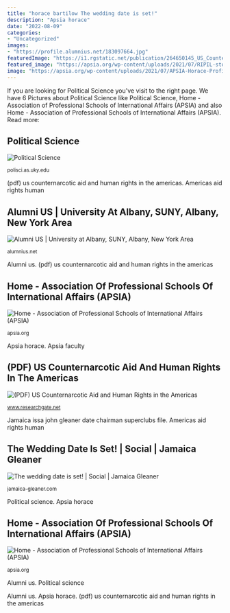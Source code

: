 ```yaml
---
title: "horace bartilow The wedding date is set!"
description: "Apsia horace"
date: "2022-08-09"
categories:
- "Uncategorized"
images:
- "https://profile.alumnius.net/183097664.jpg"
featuredImage: "https://i1.rgstatic.net/publication/264650145_US_Counternarcotic_Aid_and_Human_Rights_in_the_Americas/links/53ea22490cf28f342f41825b/largepreview.png"
featured_image: "https://apsia.org/wp-content/uploads/2021/07/RIPIL-story-APSIA-150x121.jpg"
image: "https://apsia.org/wp-content/uploads/2021/07/APSIA-Horace-Profile-200x161.jpg"
---
```


If you are looking for Political Science you've visit to the right page. We have 6 Pictures about Political Science like Political Science, Home - Association of Professional Schools of International Affairs (APSIA) and also Home - Association of Professional Schools of International Affairs (APSIA). Read more:

## Political Science

![Political Science](https://polisci.as.uky.edu/sites/default/files/styles/profile_pic_medium/public/pictures/picture-818-1418018307.jpg?itok=9LQBO-Cq "Americas aid rights human")

<small>polisci.as.uky.edu</small>

(pdf) us counternarcotic aid and human rights in the americas. Americas aid rights human

## Alumni US | University At Albany, SUNY, Albany, New York Area

![Alumni US | University at Albany, SUNY, Albany, New York Area](https://profile.alumnius.net/183097664.jpg "Apsia horace")

<small>alumnius.net</small>

Alumni us. (pdf) us counternarcotic aid and human rights in the americas

## Home - Association Of Professional Schools Of International Affairs (APSIA)

![Home - Association of Professional Schools of International Affairs (APSIA)](https://apsia.org/wp-content/uploads/2021/07/APSIA-Horace-Profile-200x161.jpg "Apsia horace")

<small>apsia.org</small>

Apsia horace. Apsia faculty

## (PDF) US Counternarcotic Aid And Human Rights In The Americas

![(PDF) US Counternarcotic Aid and Human Rights in the Americas](https://i1.rgstatic.net/publication/264650145_US_Counternarcotic_Aid_and_Human_Rights_in_the_Americas/links/53ea22490cf28f342f41825b/largepreview.png "Apsia horace")

<small>www.researchgate.net</small>

Jamaica issa john gleaner date chairman superclubs file. Americas aid rights human

## The Wedding Date Is Set! | Social | Jamaica Gleaner

![The wedding date is set! | Social | Jamaica Gleaner](http://jamaica-gleaner.com/sites/default/files/styles/jg_article_image/public/article_images/2011/12/23/johnissab20061003rb.jpg?itok=shdkHBKU "Political science")

<small>jamaica-gleaner.com</small>

Political science. Apsia horace

## Home - Association Of Professional Schools Of International Affairs (APSIA)

![Home - Association of Professional Schools of International Affairs (APSIA)](https://apsia.org/wp-content/uploads/2021/07/RIPIL-story-APSIA-150x121.jpg "Uky horace")

<small>apsia.org</small>

Alumni us. Political science

Alumni us. Apsia horace. (pdf) us counternarcotic aid and human rights in the americas
